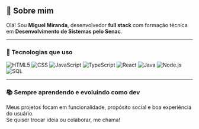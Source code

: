 ## 👋 Sobre mim

Olá! Sou **Miguel Miranda**, desenvolvedor **full stack** com formação técnica em **Desenvolvimento de Sistemas pelo Senac**.

---

### 🚀 Tecnologias que uso

![HTML5](https://img.shields.io/badge/HTML5-E34F26?style=for-the-badge&logo=html5&logoColor=fff)
![CSS](https://img.shields.io/badge/CSS-1572B6?style=for-the-badge&logo=css3&logoColor=fff)
![JavaScript](https://img.shields.io/badge/JavaScript-F7DF1E?style=for-the-badge&logo=javascript&logoColor=000)
![TypeScript](https://img.shields.io/badge/TypeScript-3178C6?style=for-the-badge&logo=typescript&logoColor=fff)
![React](https://img.shields.io/badge/React-20232A?style=for-the-badge&logo=react&logoColor=61DAFB)
![Java](https://img.shields.io/badge/Java-ED8B00?style=for-the-badge&logo=openjdk&logoColor=fff)
![Node.js](https://img.shields.io/badge/Node.js-339933?style=for-the-badge&logo=node.js&logoColor=fff)
![SQL](https://img.shields.io/badge/SQL-4479A1?style=for-the-badge&logo=postgresql&logoColor=fff)

---

### 📚 Sempre aprendendo e evoluindo como dev

Meus projetos focam em funcionalidade, propósito social e boa experiência do usuário.  
Se quiser trocar ideia ou colaborar, me chama!

